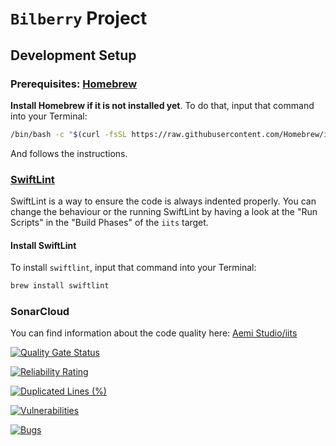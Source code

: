 #  `Bilberry` Project


## Development Setup

### Prerequisites: [Homebrew](https://brew.sh/)

**Install Homebrew if it is not installed yet**. To do that, input that command into your Terminal:

```bash
/bin/bash -c "$(curl -fsSL https://raw.githubusercontent.com/Homebrew/install/HEAD/install.sh)"
```
And follows the instructions.

### [SwiftLint](https://realm.github.io/SwiftLint/)

SwiftLint is a way to ensure the code is always indented properly. You can change the behaviour or the running SwiftLint by having a look at the "Run Scripts" in the "Build Phases" of the `iits` target.

#### Install SwiftLint

To install `swiftlint`, input that command into your Terminal:

```bash
brew install swiftlint
```

### SonarCloud

You can find information about the code quality here: [Aemi Studio/iits](https://sonarcloud.io/project/overview?id=Aemi-Studio_iits)

[![Quality Gate Status](https://sonarcloud.io/api/project_badges/measure?project=Aemi-Studio_iits&metric=alert_status)](https://sonarcloud.io/summary/new_code?id=Aemi-Studio_iits)

[![Reliability Rating](https://sonarcloud.io/api/project_badges/measure?project=Aemi-Studio_iits&metric=reliability_rating)](https://sonarcloud.io/summary/new_code?id=Aemi-Studio_iits)

[![Duplicated Lines (%)](https://sonarcloud.io/api/project_badges/measure?project=Aemi-Studio_iits&metric=duplicated_lines_density)](https://sonarcloud.io/summary/new_code?id=Aemi-Studio_iits)

[![Vulnerabilities](https://sonarcloud.io/api/project_badges/measure?project=Aemi-Studio_iits&metric=vulnerabilities)](https://sonarcloud.io/summary/new_code?id=Aemi-Studio_iits)

[![Bugs](https://sonarcloud.io/api/project_badges/measure?project=Aemi-Studio_iits&metric=bugs)](https://sonarcloud.io/summary/new_code?id=Aemi-Studio_iits)
